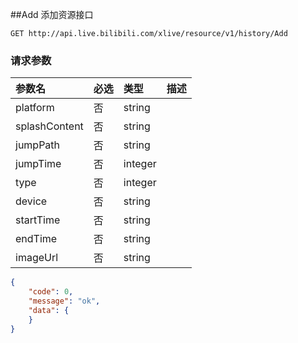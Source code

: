 ##Add 添加资源接口

`GET http://api.live.bilibili.com/xlive/resource/v1/history/Add`

### 请求参数

|参数名|必选|类型|描述|
|:---|:---|:---|:---|
|platform|否|string||
|splashContent|否|string||
|jumpPath|否|string||
|jumpTime|否|integer||
|type|否|integer||
|device|否|string||
|startTime|否|string||
|endTime|否|string||
|imageUrl|否|string||

```json
{
    "code": 0,
    "message": "ok",
    "data": {
    }
}
```

